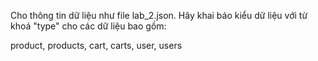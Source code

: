 Cho thông tin dữ liệu như file lab_2.json.
Hãy khai báo kiểu dữ liệu với từ khoá "type" cho các dữ liệu bao gồm:

product, products, cart, carts, user, users
